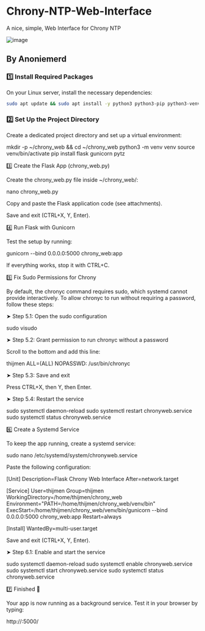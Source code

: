 # Chrony-NTP-Web-Interface
A nice, simple, Web Interface for Chrony NTP

![image](https://github.com/user-attachments/assets/24f37619-fbaa-46ec-a60f-0f837e967697)


## By Anoniemerd

### 1️⃣ Install Required Packages

On your Linux server, install the necessary dependencies:

```bash
sudo apt update && sudo apt install -y python3 python3-pip python3-venv chrony nginx
```

### 2️⃣ Set Up the Project Directory

Create a dedicated project directory and set up a virtual environment:

mkdir -p ~/chrony_web && cd ~/chrony_web
python3 -m venv venv
source venv/bin/activate
pip install flask gunicorn pytz

3️⃣ Create the Flask App (chrony_web.py)

Create the chrony_web.py file inside ~/chrony_web/:

nano chrony_web.py

Copy and paste the Flask application code (see attachments).

Save and exit (CTRL+X, Y, Enter).

4️⃣ Run Flask with Gunicorn

Test the setup by running:

gunicorn --bind 0.0.0.0:5000 chrony_web:app

If everything works, stop it with CTRL+C.

5️⃣ Fix Sudo Permissions for Chrony

By default, the chronyc command requires sudo, which systemd cannot provide interactively. To allow chronyc to run without requiring a password, follow these steps:

➤ Step 5.1: Open the sudo configuration

sudo visudo

➤ Step 5.2: Grant permission to run chronyc without a password

Scroll to the bottom and add this line:

thijmen ALL=(ALL) NOPASSWD: /usr/bin/chronyc

➤ Step 5.3: Save and exit

Press CTRL+X, then Y, then Enter.

➤ Step 5.4: Restart the service

sudo systemctl daemon-reload
sudo systemctl restart chronyweb.service
sudo systemctl status chronyweb.service

6️⃣ Create a Systemd Service

To keep the app running, create a systemd service:

sudo nano /etc/systemd/system/chronyweb.service

Paste the following configuration:

[Unit]
Description=Flask Chrony Web Interface
After=network.target

[Service]
User=thijmen
Group=thijmen
WorkingDirectory=/home/thijmen/chrony_web
Environment="PATH=/home/thijmen/chrony_web/venv/bin"
ExecStart=/home/thijmen/chrony_web/venv/bin/gunicorn --bind 0.0.0.0:5000 chrony_web:app
Restart=always

[Install]
WantedBy=multi-user.target

Save and exit (CTRL+X, Y, Enter).

➤ Step 6.1: Enable and start the service

sudo systemctl daemon-reload
sudo systemctl enable chronyweb.service
sudo systemctl start chronyweb.service
sudo systemctl status chronyweb.service

7️⃣ Finished 🎉

Your app is now running as a background service. Test it in your browser by typing:

http://<IP-ADDRESS>:5000/
